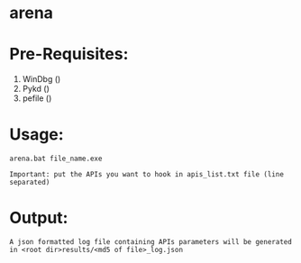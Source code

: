 # arena

# Pre-Requisites:
  1. WinDbg ()
  2. Pykd ()
  3. pefile ()
  
  
 # Usage:
    arena.bat file_name.exe
    
    Important: put the APIs you want to hook in apis_list.txt file (line separated)
 # Output:
    A json formatted log file containing APIs parameters will be generated in <root dir>results/<md5 of file>_log.json
